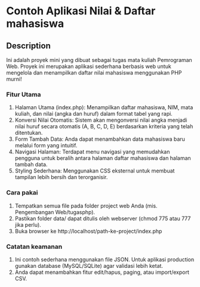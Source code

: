 # Contoh Aplikasi Nilai & Daftar mahasiswa

## Description
Ini adalah proyek mini yang dibuat sebagai tugas mata kuliah Pemrograman Web. Proyek ini merupakan aplikasi sederhana berbasis web untuk mengelola dan menampilkan daftar nilai mahasiswa menggunakan PHP murni!

### Fitur Utama
1. Halaman Utama (index.php): Menampilkan daftar mahasiswa, NIM, mata kuliah, dan nilai (angka dan huruf) dalam format tabel yang rapi.
2. Konversi Nilai Otomatis: Sistem akan mengonversi nilai angka menjadi nilai huruf secara otomatis (A, B, C, D, E) berdasarkan kriteria yang telah ditentukan.
3. Form Tambah Data: Anda dapat menambahkan data mahasiswa baru melalui form yang intuitif. 
4. Navigasi Halaman: Terdapat menu navigasi yang memudahkan pengguna untuk beralih antara halaman daftar mahasiswa dan halaman tambah data.
5. Styling Sederhana: Menggunakan CSS eksternal untuk membuat tampilan lebih bersih dan terorganisir.

### Cara pakai
1. Tempatkan semua file pada folder project web Anda (mis. Pengembangan Web/tugasphp).
2. Pastikan folder data/ dapat ditulis oleh webserver (chmod 775 atau 777 jika perlu).
3. Buka browser ke http://localhost/path-ke-project/index.php


### Catatan keamanan
1. Ini contoh sederhana menggunakan file JSON. Untuk aplikasi production gunakan database (MySQL/SQLite) agar validasi lebih ketat.
2. Anda dapat menambahkan fitur edit/hapus, paging, atau import/export CSV.